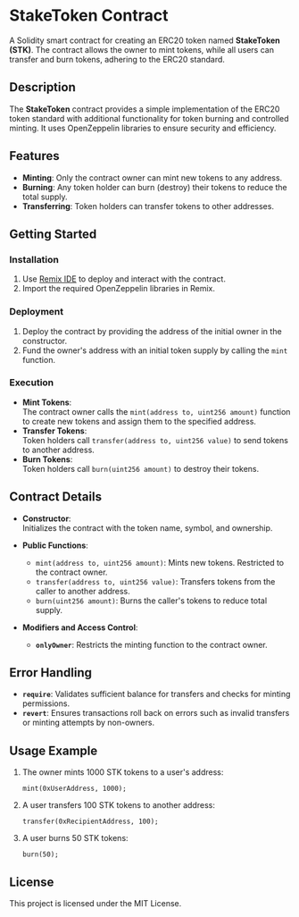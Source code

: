 # StakeToken Contract  

A Solidity smart contract for creating an ERC20 token named **StakeToken (STK)**. The contract allows the owner to mint tokens, while all users can transfer and burn tokens, adhering to the ERC20 standard.  

## Description  

The **StakeToken** contract provides a simple implementation of the ERC20 token standard with additional functionality for token burning and controlled minting. It uses OpenZeppelin libraries to ensure security and efficiency.  

## Features  

- **Minting**: Only the contract owner can mint new tokens to any address.  
- **Burning**: Any token holder can burn (destroy) their tokens to reduce the total supply.  
- **Transferring**: Token holders can transfer tokens to other addresses.  

## Getting Started  

### Installation  

1. Use [Remix IDE](https://remix.ethereum.org/) to deploy and interact with the contract.  
2. Import the required OpenZeppelin libraries in Remix.  

### Deployment  

1. Deploy the contract by providing the address of the initial owner in the constructor.  
2. Fund the owner's address with an initial token supply by calling the `mint` function.  

### Execution  

- **Mint Tokens**:  
  The contract owner calls the `mint(address to, uint256 amount)` function to create new tokens and assign them to the specified address.  
- **Transfer Tokens**:  
  Token holders call `transfer(address to, uint256 value)` to send tokens to another address.  
- **Burn Tokens**:  
  Token holders call `burn(uint256 amount)` to destroy their tokens.  

## Contract Details  

- **Constructor**:  
  Initializes the contract with the token name, symbol, and ownership.  

- **Public Functions**:  
  - `mint(address to, uint256 amount)`: Mints new tokens. Restricted to the contract owner.  
  - `transfer(address to, uint256 value)`: Transfers tokens from the caller to another address.  
  - `burn(uint256 amount)`: Burns the caller's tokens to reduce total supply.  

- **Modifiers and Access Control**:  
  - **`onlyOwner`**: Restricts the minting function to the contract owner.  

## Error Handling  

- **`require`**: Validates sufficient balance for transfers and checks for minting permissions.  
- **`revert`**: Ensures transactions roll back on errors such as invalid transfers or minting attempts by non-owners.  

## Usage Example  

1. The owner mints 1000 STK tokens to a user's address:  
   ```solidity  
   mint(0xUserAddress, 1000);  
   ```  
2. A user transfers 100 STK tokens to another address:  
   ```solidity  
   transfer(0xRecipientAddress, 100);  
   ```  
3. A user burns 50 STK tokens:  
   ```solidity  
   burn(50);  
   ```  

## License  

This project is licensed under the MIT License.